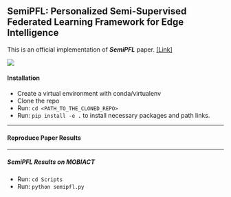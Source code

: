 ## SemiPFL: Personalized Semi-Supervised Federated Learning Framework for Edge Intelligence
This is an official implementation of ***SemiPFL*** paper. [[Link]](https://arxiv.org/abs/2203.08176)

![](resources/sys_model.png)

#### Installation
- Create a virtual environment with conda/virtualenv
- Clone the repo
- Run: ```cd <PATH_TO_THE_CLONED_REPO>```
- Run: ```pip install -e .``` to install necessary packages and path links.

---------

#### Reproduce Paper Results

---------
##### SemiPFL Results on MOBIACT
- Run: ```cd Scripts```
- Run: ```python semipfl.py```
